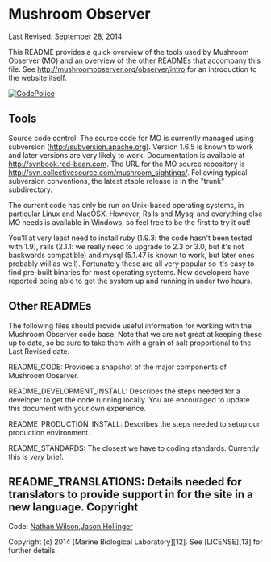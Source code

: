 Mushroom Observer
=======

Last Revised: September 28, 2014

This README provides a quick overview of the tools used by Mushroom Observer 
(MO) and an overview of the other READMEs that accompany this file.  See
http://mushroomobserver.org/observer/intro for an introduction to the website
itself.

[![CodePolice][1]][2]

Tools
-----

Source code control: The source code for MO is currently managed using
subversion (http://subversion.apache.org).  Version 1.6.5 is known to work and
later versions are very likely to work.  Documentation is available at
http://svnbook.red-bean.com. The URL for the MO source repository is
http://svn.collectivesource.com/mushroom_sightings/. Following typical 
subversion conventions, the latest stable release is in the "trunk"
subdirectory.

The current code has only be run on Unix-based operating systems, in particular
Linux and MacOSX.  However, Rails and Mysql and everything else MO needs is 
available in Windows, so feel free to be the first to try it out!

You'll at very least need to install ruby (1.9.3: the code hasn't been tested
with 1.9), rails (2.1.1: we really need to upgrade to 2.3 or 3.0, but it's not
backwards compatible) and mysql (5.1.47 is known to work, but later ones 
probably will as well).  Fortunately these are all very popular so it's easy
to find pre-built binaries for most operating systems.  New developers have
reported being able to get the system up and running in under two hours.

Other READMEs
-------------

The following files should provide useful information for working with the
Mushroom Observer code base.  Note that we are not great at keeping these up
to date, so be sure to take them with a grain of salt proportional to the
Last Revised date.

README_CODE: Provides a snapshot of the major components of Mushroom Observer.

README_DEVELOPMENT_INSTALL: Describes the steps needed for a developer to get
the code running locally.  You are encouraged to update this document with
your own experience.

README_PRODUCTION_INSTALL: Describes the steps needed to setup our production
environment.

README_STANDARDS: The closest we have to coding standards.  Currently this is
*very* brief.

README_TRANSLATIONS: Details needed for translators to provide support in for
the site in a new language.
Copyright
---------

Code: [Nathan Wilson][3],[Jason Hollinger][4]

Copyright (c) 2014 [Marine Biological Laboratory][12]. See [LICENSE][13] for
further details.

[1]: https://codeclimate.com/github/EOL/taxon_reporter.png
[2]: https://codeclimate.com/github/EOL/taxon_reporter
[3]: https://github.com/mo-nathan
[4]: https://github.com/pellaea
[5]: https://github.com/JoeCohen
